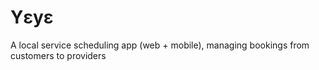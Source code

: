 # Yɛyɛ
A local service scheduling app (web + mobile), managing bookings from customers to providers
